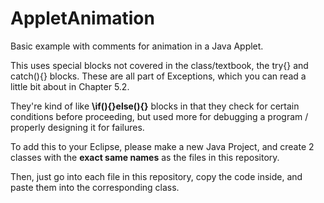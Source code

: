 # AppletAnimation
Basic example with comments for animation in a Java Applet.

This uses special blocks not covered in the class/textbook, the try{} and catch(){} blocks. These are all part of Exceptions, which you can read a little bit about in Chapter 5.2. 

They're kind of like **\if\()\{}else\()\{}** blocks in that they check for certain conditions before proceeding, but used more for debugging a program / properly designing it for failures.

To add this to your Eclipse, please make a new Java Project, and create 2 classes with the **exact same names** as the files in this repository.

Then, just go into each file in this repository, copy the code inside, and paste them into the corresponding class.
